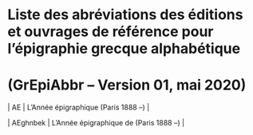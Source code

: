 # Liste des abréviations des éditions et ouvrages de référence pour l’épigraphie grecque alphabétique

# (GrEpiAbbr – Version 01, mai 2020)


| AE | L’Année épigraphique (Paris 1888 –) |
 
| AEghnbek | L’Année épigraphique de (Paris 1888 –) |
